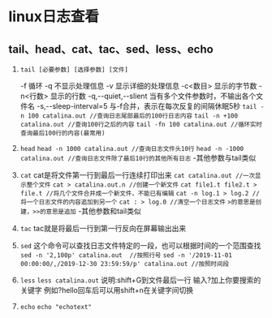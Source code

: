 # linux日志查看

## tail、head、cat、tac、sed、less、echo

1. `tail [必要参数] [选择参数] [文件]`

    -f 循环
    -q 不显示处理信息
    -v 显示详细的处理信息
    -c<数目> 显示的字节数
    -n<行数> 显示的行数
    -q,--quiet,--slient 当有多个文件参数时，不输出各个文件名
    -s,--sleep-interval=5 与-f合并，表示在每次反复的间隔休眠5秒
    `tail -n 100 catalina.out //查询日志尾部最后的100行日志内容`
    `tail -n +100 catalina.out //查询100行之后的内容`
    `tail -fn 100 catalina.out //循环实时查询最后100行的内容(最常用) `

2. `head`
    `head -n 1000 catalina.out //查询日志文件头10行`
    `head -n -1000 catalina.out //查询日志文件除了最后10行的其他所有日志`
    -其他参数与tail类似

3. `cat`
    cat是将文件第一行到最后一行连续打印出来
    `cat catalina.out //一次显示整个文件`
    `cat > catalina.out.n //创建一个新文件`
    `cat file1.t file2.t > file.t //将几个文件合并成一个新文件，不能已有编辑`
    `cat -n log.1 > log.2 //将一个日志文件的内容追加到另一个`
    `cat : > log.0 //清空一个日志文件`
    `>的意思是创建，>>的意思是追加`
    -其他参数和tail类似

4. `tac`
    tac就是将最后一行到第一行反向在屏幕输出出来

5. `sed`
    这个命令可以查找日志文件特定的一段，也可以根据时间的一个范围查找
    `sed -n '2,100p' catalina.out  //按照行号`
    `sed -n '/2019-11-01 00:00:00/,/2019-12-30 23:59:59/p' catalina.out //按照时间段`

6. `less`
    `less catalina.out`
    说明:shift+G到文件最后一行 输入?加上你要搜索的关键字 例如?hello回车后可以用shift+n在关键字间切换

7. `echo`
    `echo "echotext"`
